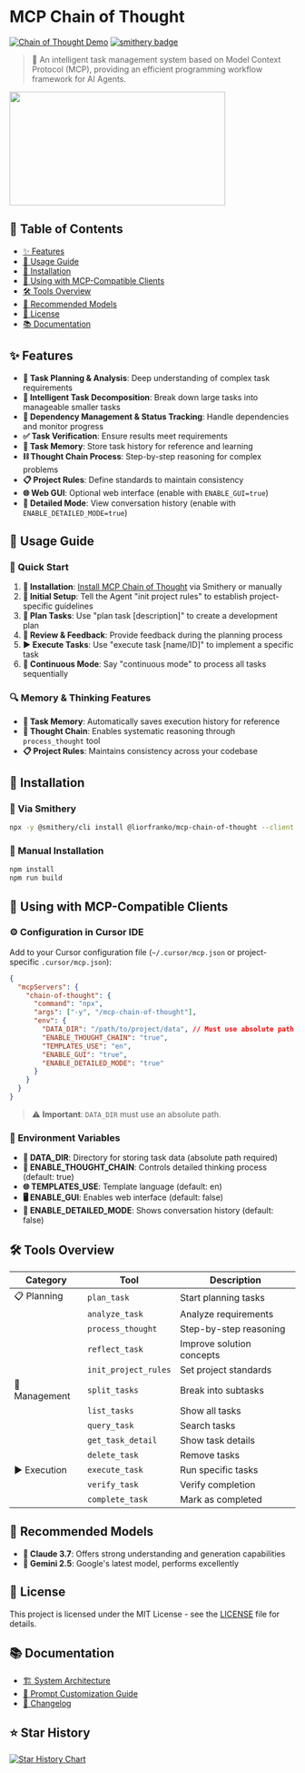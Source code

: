 # MCP Chain of Thought

[![Chain of Thought Demo](/docs/yt.png)](https://www.youtube.com/watch?v=Arzu0lV09so)
[![smithery badge](https://smithery.ai/badge/@liorfranko/mcp-chain-of-thought)](https://smithery.ai/server/@liorfranko/mcp-chain-of-thought)

> 🚀 An intelligent task management system based on Model Context Protocol (MCP), providing an efficient programming workflow framework for AI Agents.

<a href="https://glama.ai/mcp/servers/@liorfranko/mcp-chain-of-thought">
  <img width="380" height="200" src="https://glama.ai/mcp/servers/@liorfranko/mcp-chain-of-thought/badge" />
</a>

## 📑 Table of Contents

- [✨ Features](#features)
- [🧭 Usage Guide](#usage-guide)
- [🔧 Installation](#installation)
- [🔌 Using with MCP-Compatible Clients](#clients)
- [🛠️ Tools Overview](#tools)
- [🤖 Recommended Models](#recommended)
- [📄 License](#license)
- [📚 Documentation](#documentation)

## ✨ Features

- **🧠 Task Planning & Analysis**: Deep understanding of complex task requirements
- **🧩 Intelligent Task Decomposition**: Break down large tasks into manageable smaller tasks
- **🔄 Dependency Management & Status Tracking**: Handle dependencies and monitor progress
- **✅ Task Verification**: Ensure results meet requirements
- **💾 Task Memory**: Store task history for reference and learning
- **⛓️ Thought Chain Process**: Step-by-step reasoning for complex problems
- **📋 Project Rules**: Define standards to maintain consistency
- **🌐 Web GUI**: Optional web interface (enable with `ENABLE_GUI=true`)
- **📝 Detailed Mode**: View conversation history (enable with `ENABLE_DETAILED_MODE=true`)

## 🧭 Usage Guide

### 🚀 Quick Start

1. **🔽 Installation**: [Install MCP Chain of Thought](#installation) via Smithery or manually
2. **🏁 Initial Setup**: Tell the Agent "init project rules" to establish project-specific guidelines
3. **📝 Plan Tasks**: Use "plan task [description]" to create a development plan
4. **👀 Review & Feedback**: Provide feedback during the planning process
5. **▶️ Execute Tasks**: Use "execute task [name/ID]" to implement a specific task
6. **🔄 Continuous Mode**: Say "continuous mode" to process all tasks sequentially

### 🔍 Memory & Thinking Features

- **💾 Task Memory**: Automatically saves execution history for reference
- **🔄 Thought Chain**: Enables systematic reasoning through `process_thought` tool
- **📋 Project Rules**: Maintains consistency across your codebase

## 🔧 Installation

### 🔽 Via Smithery
```bash
npx -y @smithery/cli install @liorfranko/mcp-chain-of-thought --client claude
```

### 🔽 Manual Installation
```bash
npm install
npm run build
```

## 🔌 Using with MCP-Compatible Clients

### ⚙️ Configuration in Cursor IDE

Add to your Cursor configuration file (`~/.cursor/mcp.json` or project-specific `.cursor/mcp.json`):

```json
{
  "mcpServers": {
    "chain-of-thought": {
      "command": "npx",
      "args": ["-y", "/mcp-chain-of-thought"],
      "env": {
        "DATA_DIR": "/path/to/project/data", // Must use absolute path
        "ENABLE_THOUGHT_CHAIN": "true",
        "TEMPLATES_USE": "en",
        "ENABLE_GUI": "true",
        "ENABLE_DETAILED_MODE": "true"
      }
    }
  }
}
```

> ⚠️ **Important**: `DATA_DIR` must use an absolute path.

### 🔧 Environment Variables

- **📁 DATA_DIR**: Directory for storing task data (absolute path required)
- **🧠 ENABLE_THOUGHT_CHAIN**: Controls detailed thinking process (default: true)
- **🌐 TEMPLATES_USE**: Template language (default: en)
- **🖥️ ENABLE_GUI**: Enables web interface (default: false)
- **📝 ENABLE_DETAILED_MODE**: Shows conversation history (default: false)

## 🛠️ Tools Overview

| Category          | Tool                  | Description                                |
|-------------------|------------------------|--------------------------------------------|
| 📋 Planning       | `plan_task`            | Start planning tasks                       |
|                   | `analyze_task`         | Analyze requirements                       |
|                   | `process_thought`      | Step-by-step reasoning                     |
|                   | `reflect_task`         | Improve solution concepts                  |
|                   | `init_project_rules`   | Set project standards                      |
| 🧩 Management     | `split_tasks`          | Break into subtasks                        |
|                   | `list_tasks`           | Show all tasks                             |
|                   | `query_task`           | Search tasks                               |
|                   | `get_task_detail`      | Show task details                          |
|                   | `delete_task`          | Remove tasks                               |
| ▶️ Execution      | `execute_task`         | Run specific tasks                         |
|                   | `verify_task`          | Verify completion                          |
|                   | `complete_task`        | Mark as completed                          |

## 🤖 Recommended Models

- **👑 Claude 3.7**: Offers strong understanding and generation capabilities
- **💎 Gemini 2.5**: Google's latest model, performs excellently

## 📄 License

This project is licensed under the MIT License - see the [LICENSE](LICENSE) file for details.

## 📚 Documentation

- [🏗️ System Architecture](docs/en/architecture.md)
- [🔧 Prompt Customization Guide](docs/en/prompt-customization.md)
- [📝 Changelog](CHANGELOG.md)

## ⭐ Star History

[![Star History Chart](https://api.star-history.com/svg?repos=liorfranko/mcp-chain-of-thought&type=Timeline)](https://www.star-history.com/#liorfranko/mcp-chain-of-thought&Timeline)
